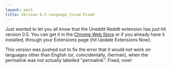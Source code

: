```yaml
---
layout: post
title: Version 0.5 Language Issue Fixed
---
```

Just wanted to let you all know that the Uneddit Reddit extension has just hit version 0.5. You can get it in the [Chrome Web Store](https://chrome.google.com/webstore/detail/uneddit-reddit/akibhpdlinfcelalimeibjcdolmfifel) or if you already have it installed, through your Extensions page (hit Update Extensions Now).

This version was pushed out to fix the error that it would not work on languages other than English (or, coincidentally, German), when the permalink was not actually labelled "permalink". Fixed, now!
